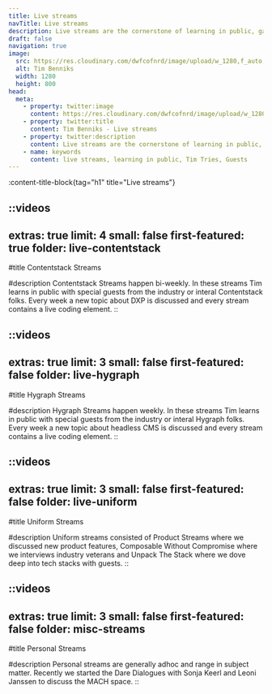 ```yaml
---
title: Live streams
navTitle: Live streams
description: Live streams are the cornerstone of learning in public, gaining social trust and engaging with the community.
draft: false
navigation: true
image:
  src: https://res.cloudinary.com/dwfcofnrd/image/upload/w_1280,f_auto,q_auto/Tim/tim_june_2024.jpg
  alt: Tim Benniks
  width: 1280
  height: 800
head:
  meta:
    - property: twitter:image
      content: https://res.cloudinary.com/dwfcofnrd/image/upload/w_1280,f_auto,q_auto/Tim/tim_june_2024.jpg
    - property: twitter:title
      content: Tim Benniks - Live streams
    - property: twitter:description
      content: Live streams are the cornerstone of learning in public, gaining social trust and engaging with the community.
    - name: keywords
      content: live streams, learning in public, Tim Tries, Guests
---
```


:content-title-block{tag="h1" title="Live streams"}

::videos
---
extras: true
limit: 4
small: false
first-featured: true
folder: live-contentstack
---
#title
Contentstack Streams

#description
Contentstack Streams happen bi-weekly. In these streams Tim learns in public with special guests from the industry or interal Contentstack folks. Every week a new topic about DXP is discussed and every stream contains a live coding element.
::

::videos
---
extras: true
limit: 3
small: false
first-featured: false
folder: live-hygraph
---
#title
Hygraph Streams

#description
Hygraph Streams happen weekly. In these streams Tim learns in public with special guests from the industry or interal Hygraph folks. Every week a new topic about headless CMS is discussed and every stream contains a live coding element.
::

::videos
---
extras: true
limit: 3
small: false
first-featured: false
folder: live-uniform
---
#title
Uniform Streams

#description
Uniform streams consisted of Product Streams where we discussed new product features, Composable Without Compromise where we interviews industry veterans and Unpack The Stack where we dove deep into tech stacks with guests.
::

::videos
---
extras: true
limit: 3
small: false
first-featured: false
folder: misc-streams
---
#title
Personal Streams

#description
Personal streams are generally adhoc and range in subject matter. Recently we started the Dare Dialogues with Sonja Keerl and Leoni Janssen to discuss the MACH space.
::